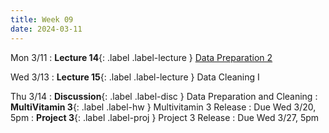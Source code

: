```yaml
---
title: Week 09
date: 2024-03-11
---
```

Mon 3/11
: **Lecture 14**{: .label .label-lecture } [Data Preparation 2](https://docs.google.com/presentation/d/1wWbrdqc7g94c8MpFZPiW9xh7TbqQMQw1LB_7S1eNeos/edit?usp=sharing)

Wed 3/13
: **Lecture 15**{: .label .label-lecture } Data Cleaning I

Thu 3/14
: **Discussion**{: .label .label-disc } Data Preparation and Cleaning
: **MultiVitamin 3**{: .label .label-hw } Multivitamin 3 Release
  : Due Wed 3/20, 5pm
: **Project 3**{: .label .label-proj } Project 3 Release
  : Due Wed 3/27, 5pm
